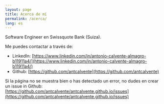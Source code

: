 ```yaml
---
layout: page
title: Acerca de mí
permalink: /acerca/
lang: es
---
```


Software Engineer en Swissquote Bank (Suiza).

Me puedes contactar a través de:
- LinkedIn: [https://www.linkedin.com/in/antonio-calvente-almagro-b11911a4/](https://www.linkedin.com/in/antonio-calvente-almagro-b11911a4/)
- Github: [https://github.com/antcalvente](https://github.com/antcalvente)

Si la página no se muestra bien o has detectado un error, no dudes en crear un issue in Github: [https://github.com/antcalvente/antcalvente.github.io/issues](https://github.com/antcalvente/antcalvente.github.io/issues)